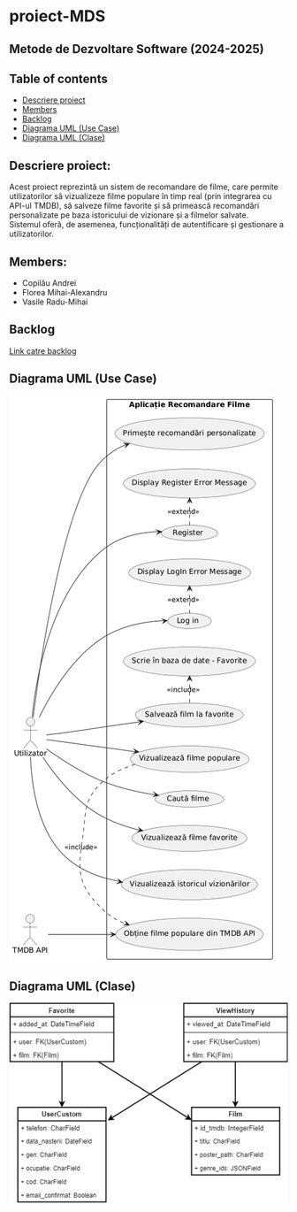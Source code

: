 # proiect-MDS

## Metode de Dezvoltare Software (2024-2025)

## Table of contents
- [Descriere proiect](#descriere-proiect)
- [Members](#members)
- [Backlog](#backlog)
- [Diagrama UML (Use Case)](#diagrama-uml-use-case)
- [Diagrama UML (Clase)](#diagrama-uml-clase)

## Descriere proiect:
Acest proiect reprezintă un sistem de recomandare de filme, care permite utilizatorilor să vizualizeze filme populare în timp real (prin integrarea cu API-ul TMDB), să salveze filme favorite și să primească recomandări personalizate pe baza istoricului de vizionare și a filmelor salvate.  
Sistemul oferă, de asemenea, funcționalități de autentificare și gestionare a utilizatorilor.

## Members:
- Copilău Andrei
- Florea Mihai-Alexandru
- Vasile Radu-Mihai

## Backlog
[Link catre backlog](https://copilauandrei.atlassian.net/jira/software/projects/KAN/boards/1?assignee=unassigned)

## Diagrama UML (Use Case)
![Diagrama Use Case](images/diagrama-use-case.png)

## Diagrama UML (Clase)
![Diagrama Clase](images/diagrama-clase.png)
